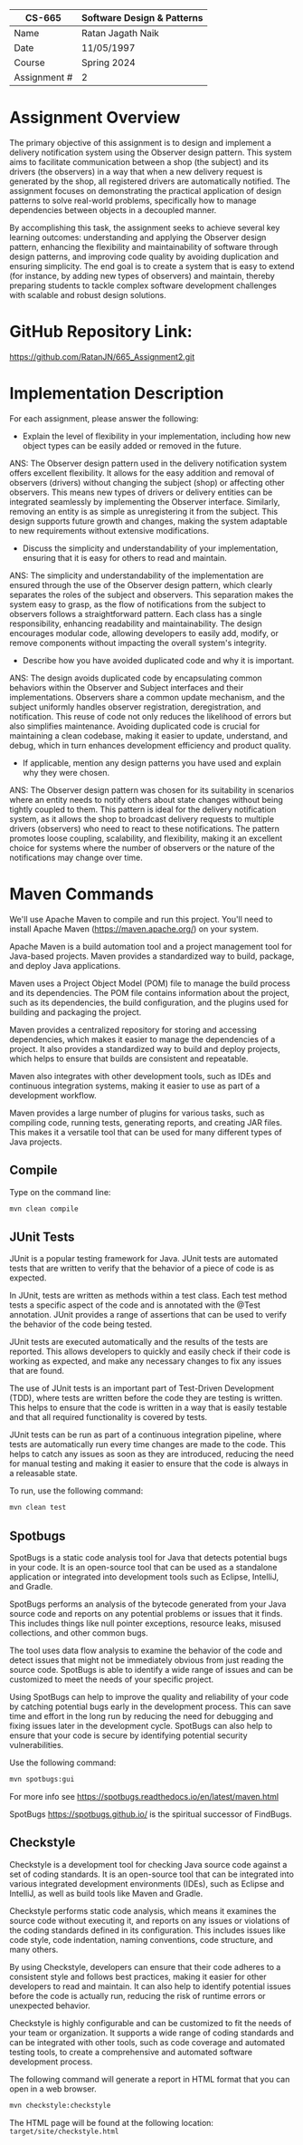 
| CS-665       | Software Design & Patterns |
|--------------|----------------------------|
| Name         | Ratan Jagath Naik          |
| Date         | 11/05/1997                 |
| Course       | Spring 2024                |
| Assignment # | 2                          |

# Assignment Overview
The primary objective of this assignment is to design and implement a delivery notification system using the Observer design pattern. This system aims to facilitate communication between a shop (the subject) and its drivers (the observers) in a way that when a new delivery request is generated by the shop, all registered drivers are automatically notified. The assignment focuses on demonstrating the practical application of design patterns to solve real-world problems, specifically how to manage dependencies between objects in a decoupled manner. 

By accomplishing this task, the assignment seeks to achieve several key learning outcomes: understanding and applying the Observer design pattern, enhancing the flexibility and maintainability of software through design patterns, and improving code quality by avoiding duplication and ensuring simplicity. The end goal is to create a system that is easy to extend (for instance, by adding new types of observers) and maintain, thereby preparing students to tackle complex software development challenges with scalable and robust design solutions.

# GitHub Repository Link:
https://github.com/RatanJN/665_Assignment2.git

# Implementation Description 


For each assignment, please answer the following:

- Explain the level of flexibility in your implementation, including how new object types can
be easily added or removed in the future.

ANS: The Observer design pattern used in the delivery notification system offers excellent flexibility. It allows for the easy addition and removal of observers (drivers) without changing the subject (shop) or affecting other observers. This means new types of drivers or delivery entities can be integrated seamlessly by implementing the Observer interface. Similarly, removing an entity is as simple as unregistering it from the subject. This design supports future growth and changes, making the system adaptable to new requirements without extensive modifications.

- Discuss the simplicity and understandability of your implementation, ensuring that it is
easy for others to read and maintain.

ANS: The simplicity and understandability of the implementation are ensured through the use of the Observer design pattern, which clearly separates the roles of the subject and observers. This separation makes the system easy to grasp, as the flow of notifications from the subject to observers follows a straightforward pattern. Each class has a single responsibility, enhancing readability and maintainability. The design encourages modular code, allowing developers to easily add, modify, or remove components without impacting the overall system's integrity.

- Describe how you have avoided duplicated code and why it is important.

ANS: The design avoids duplicated code by encapsulating common behaviors within the Observer and Subject interfaces and their implementations. Observers share a common update mechanism, and the subject uniformly handles observer registration, deregistration, and notification. This reuse of code not only reduces the likelihood of errors but also simplifies maintenance. Avoiding duplicated code is crucial for maintaining a clean codebase, making it easier to update, understand, and debug, which in turn enhances development efficiency and product quality.

- If applicable, mention any design patterns you have used and explain why they were
chosen.

ANS: The Observer design pattern was chosen for its suitability in scenarios where an entity needs to notify others about state changes without being tightly coupled to them. This pattern is ideal for the delivery notification system, as it allows the shop to broadcast delivery requests to multiple drivers (observers) who need to react to these notifications. The pattern promotes loose coupling, scalability, and flexibility, making it an excellent choice for systems where the number of observers or the nature of the notifications may change over time.


# Maven Commands

We'll use Apache Maven to compile and run this project. You'll need to install Apache Maven (https://maven.apache.org/) on your system. 

Apache Maven is a build automation tool and a project management tool for Java-based projects. Maven provides a standardized way to build, package, and deploy Java applications.

Maven uses a Project Object Model (POM) file to manage the build process and its dependencies. The POM file contains information about the project, such as its dependencies, the build configuration, and the plugins used for building and packaging the project.

Maven provides a centralized repository for storing and accessing dependencies, which makes it easier to manage the dependencies of a project. It also provides a standardized way to build and deploy projects, which helps to ensure that builds are consistent and repeatable.

Maven also integrates with other development tools, such as IDEs and continuous integration systems, making it easier to use as part of a development workflow.

Maven provides a large number of plugins for various tasks, such as compiling code, running tests, generating reports, and creating JAR files. This makes it a versatile tool that can be used for many different types of Java projects.

## Compile
Type on the command line: 

```bash
mvn clean compile
```



## JUnit Tests
JUnit is a popular testing framework for Java. JUnit tests are automated tests that are written to verify that the behavior of a piece of code is as expected.

In JUnit, tests are written as methods within a test class. Each test method tests a specific aspect of the code and is annotated with the @Test annotation. JUnit provides a range of assertions that can be used to verify the behavior of the code being tested.

JUnit tests are executed automatically and the results of the tests are reported. This allows developers to quickly and easily check if their code is working as expected, and make any necessary changes to fix any issues that are found.

The use of JUnit tests is an important part of Test-Driven Development (TDD), where tests are written before the code they are testing is written. This helps to ensure that the code is written in a way that is easily testable and that all required functionality is covered by tests.

JUnit tests can be run as part of a continuous integration pipeline, where tests are automatically run every time changes are made to the code. This helps to catch any issues as soon as they are introduced, reducing the need for manual testing and making it easier to ensure that the code is always in a releasable state.

To run, use the following command:
```bash
mvn clean test
```


## Spotbugs 

SpotBugs is a static code analysis tool for Java that detects potential bugs in your code. It is an open-source tool that can be used as a standalone application or integrated into development tools such as Eclipse, IntelliJ, and Gradle.

SpotBugs performs an analysis of the bytecode generated from your Java source code and reports on any potential problems or issues that it finds. This includes things like null pointer exceptions, resource leaks, misused collections, and other common bugs.

The tool uses data flow analysis to examine the behavior of the code and detect issues that might not be immediately obvious from just reading the source code. SpotBugs is able to identify a wide range of issues and can be customized to meet the needs of your specific project.

Using SpotBugs can help to improve the quality and reliability of your code by catching potential bugs early in the development process. This can save time and effort in the long run by reducing the need for debugging and fixing issues later in the development cycle. SpotBugs can also help to ensure that your code is secure by identifying potential security vulnerabilities.

Use the following command:

```bash
mvn spotbugs:gui 
```

For more info see 
https://spotbugs.readthedocs.io/en/latest/maven.html

SpotBugs https://spotbugs.github.io/ is the spiritual successor of FindBugs.


## Checkstyle 

Checkstyle is a development tool for checking Java source code against a set of coding standards. It is an open-source tool that can be integrated into various integrated development environments (IDEs), such as Eclipse and IntelliJ, as well as build tools like Maven and Gradle.

Checkstyle performs static code analysis, which means it examines the source code without executing it, and reports on any issues or violations of the coding standards defined in its configuration. This includes issues like code style, code indentation, naming conventions, code structure, and many others.

By using Checkstyle, developers can ensure that their code adheres to a consistent style and follows best practices, making it easier for other developers to read and maintain. It can also help to identify potential issues before the code is actually run, reducing the risk of runtime errors or unexpected behavior.

Checkstyle is highly configurable and can be customized to fit the needs of your team or organization. It supports a wide range of coding standards and can be integrated with other tools, such as code coverage and automated testing tools, to create a comprehensive and automated software development process.

The following command will generate a report in HTML format that you can open in a web browser. 

```bash
mvn checkstyle:checkstyle
```

The HTML page will be found at the following location:
`target/site/checkstyle.html`




